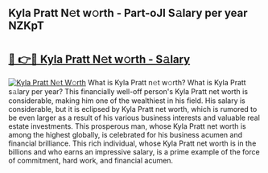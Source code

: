 ## Kyla Pratt N𝚎t w𝚘rth - Part-oJI S𝚊lary per year NZKpT

# <h2><a href="http://gc11j59.nevu.top/?p=Kyla+Pratt">🔗 👉🔴 Kyla Pratt N𝚎t w𝚘rth - S𝚊lary</a></h2>

[![Kyla Pratt N𝚎t W𝚘rth](https://i.imgur.com/Oavwk0R.jpeg)](http://gc11j59.nevu.top/?p=Kyla+Pratt)
What is Kyla Pratt n𝚎t w𝚘rth? What is Kyla Pratt s𝚊lary per year?
This financially well-off person's Kyla Pratt net worth is considerable, making him one of the wealthiest in his field. His salary is considerable, but it is eclipsed by Kyla Pratt net worth, which is rumored to be even larger as a result of his various business interests and valuable real estate investments. This prosperous man, whose Kyla Pratt net worth is among the highest globally, is celebrated for his business acumen and financial brilliance. This rich individual, whose Kyla Pratt net worth is in the billions and who earns an impressive salary, is a prime example of the force of commitment, hard work, and financial acumen.
